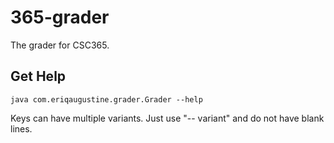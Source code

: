 365-grader
==========

The grader for CSC365.

## Get Help
```
java com.eriqaugustine.grader.Grader --help
```

Keys can have multiple variants.
Just use "-- variant" and do not have blank lines.
